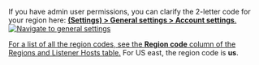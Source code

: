 If you have admin user permissions, you can clarify the 2-letter code for your region here: <a href="https://app.logz.io/#/dashboard/settings/general" target ="_blank"> **<i class="li li-gear"></i> (Settings) > General settings > Account settings**.
    ![Navigate to general settings](https://dytvr9ot2sszz.cloudfront.net/logz-docs/distributed-tracing/general-settings_sept2021.png) 
<br>

For a list of all the region codes, see the **Region code** column of the <a href="https://docs.logz.io/user-guide/accounts/account-region.html#available-regions" target ="_blank"> Regions and Listener Hosts table.</a>  For US east, the region code is **us**. 
